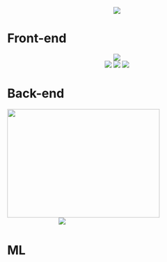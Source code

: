 <p align="center">
<img src='https://user-images.githubusercontent.com/89598307/197460034-c30056dc-ada3-4105-ae87-c1a3b9a05587.gif'>
</p>


# Front-end
<div align='center'>
  <img src='https://user-images.githubusercontent.com/89598307/199136916-cac5e493-5032-46fe-9a70-d6803184aac6.gif'>
  <div>
  <img src="https://img.shields.io/badge/HTML5-E34F26?style=for-the-badge&logo=HTML5&logoColor=white"'>
  <img src="https://img.shields.io/badge/CSS3-1572B6?style=for-the-badge&logo=CSS3&logoColor=white">
  <img src="https://img.shields.io/badge/React-61DAFB?style=for-the-badge&logo=React&logoColor=white">
  </div>
</div>

# Back-end
<div align='left'>
<img src='https://user-images.githubusercontent.com/89598307/199137896-54ff9c40-5685-44ff-92a6-64f82b4fb8b3.gif' width=350px height=250px>
<div>
&nbsp;&nbsp;&nbsp;&nbsp;&nbsp;&nbsp;&nbsp;&nbsp;&nbsp;&nbsp;&nbsp;&nbsp;&nbsp;&nbsp;&nbsp;&nbsp;&nbsp;&nbsp;&nbsp;&nbsp;&nbsp;&nbsp;&nbsp;&nbsp;&nbsp;&nbsp;&nbsp;&nbsp;&nbsp;
<img src="https://img.shields.io/badge/MySQL-4479A1?style=for-the-badge&logo=MySQL&logoColor=white"/>

# ML
